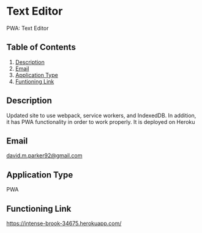 # Text Editor
  PWA: Text Editor
  
  ## Table of Contents
  1. [Description](#description)
  2. [Email](#email)
  3. [Application Type](#application-type)
  4. [Funtioning Link](#functioning-link)

  ## Description
Updated site to use webpack, service workers, and IndexedDB. In addition, it has PWA functionality in order to work properly. It is deployed on Heroku

 

  ## Email
  david.m.parker92@gmail.com



  ## Application Type
  PWA

  ## Functioning Link
  https://intense-brook-34675.herokuapp.com/